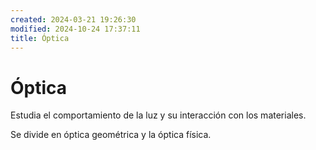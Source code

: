 ```yaml
---
created: 2024-03-21 19:26:30
modified: 2024-10-24 17:37:11
title: Óptica
---
```


# Óptica

Estudia el comportamiento de la luz y su interacción con los materiales.

Se divide en óptica geométrica y la óptica física.
